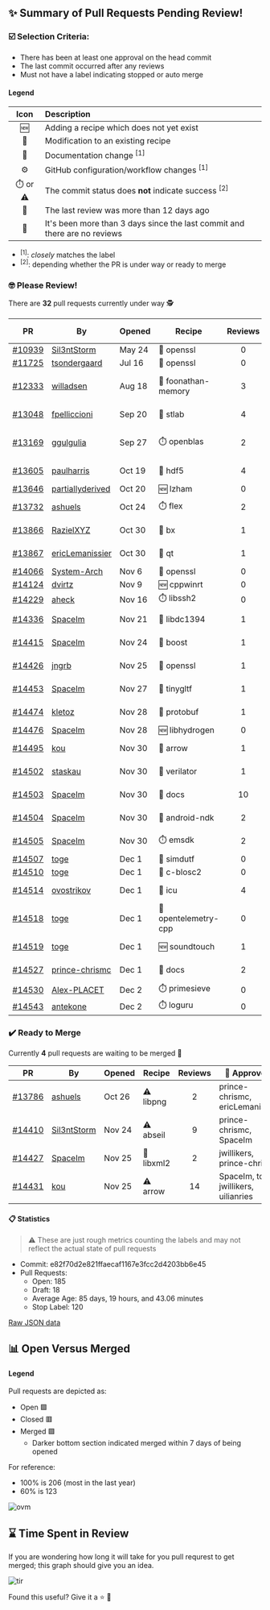 ## :sparkles: Summary of Pull Requests Pending Review!

### :ballot_box_with_check: Selection Criteria:

- There has been at least one approval on the head commit
- The last commit occurred after any reviews
- Must not have a label indicating stopped or auto merge

#### Legend

Icon | Description
:---:|:---
:new: | Adding a recipe which does not yet exist 
:memo: | Modification to an existing recipe 
:green_book: | Documentation change <sup>[1]</sup> 
:gear: | GitHub configuration/workflow changes <sup>[1]</sup>
:stopwatch: or :warning: | The commit status does **not** indicate success <sup>[2]</sup> 
:bell: | The last review was more than 12 days ago 
:eyes: | It's been more than 3 days since the last commit and there are no reviews 

- <sup>[1]</sup>: _closely_ matches the label
- <sup>[2]</sup>: depending whether the PR is under way or ready to merge

### :nerd_face: Please Review! 

There are **32** pull requests currently under way :detective:

PR | By | Opened | Recipe | Reviews | Last | :stop_sign: Blockers | :star2: Approvers
:---: | --- | --- | --- | :---: | --- | --- | ---
[#10939](https://github.com/conan-io/conan-center-index/pull/10939)|[Sil3ntStorm](https://github.com/Sil3ntStorm)|May 24|:memo: openssl|0|:eyes:||
[#11725](https://github.com/conan-io/conan-center-index/pull/11725)|[tsondergaard](https://github.com/tsondergaard)|Jul 16|:memo: openssl|0|:eyes:||
[#12333](https://github.com/conan-io/conan-center-index/pull/12333)|[willadsen](https://github.com/willadsen)|Aug 18|:memo: foonathan-memory|3|Oct 15 :bell:||SSE4
[#13048](https://github.com/conan-io/conan-center-index/pull/13048)|[fpelliccioni](https://github.com/fpelliccioni)|Sep 20|:memo: stlab|4|Dec 1||
[#13169](https://github.com/conan-io/conan-center-index/pull/13169)|[ggulgulia](https://github.com/ggulgulia)|Sep 27|:stopwatch: openblas|2|Sep 27 :bell:||
[#13605](https://github.com/conan-io/conan-center-index/pull/13605)|[paulharris](https://github.com/paulharris)|Oct 19|:memo: hdf5|4|Nov 8 :bell:||
[#13646](https://github.com/conan-io/conan-center-index/pull/13646)|[partiallyderived](https://github.com/partiallyderived)|Oct 20|:new: lzham|0|||
[#13732](https://github.com/conan-io/conan-center-index/pull/13732)|[ashuels](https://github.com/ashuels)|Oct 24|:stopwatch: flex|2|Nov 2 :bell:||prince-chrismc
[#13866](https://github.com/conan-io/conan-center-index/pull/13866)|[RazielXYZ](https://github.com/RazielXYZ)|Oct 30|:memo: bx|1|Nov 2 :bell:||
[#13867](https://github.com/conan-io/conan-center-index/pull/13867)|[ericLemanissier](https://github.com/ericLemanissier)|Oct 30|:memo: qt|1|Nov 28||
[#14066](https://github.com/conan-io/conan-center-index/pull/14066)|[System-Arch](https://github.com/System-Arch)|Nov 6|:memo: openssl|0|||
[#14124](https://github.com/conan-io/conan-center-index/pull/14124)|[dvirtz](https://github.com/dvirtz)|Nov 9|:new: cppwinrt|0|:eyes:||
[#14229](https://github.com/conan-io/conan-center-index/pull/14229)|[aheck](https://github.com/aheck)|Nov 16|:stopwatch: libssh2|0|:eyes:||
[#14336](https://github.com/conan-io/conan-center-index/pull/14336)|[SpaceIm](https://github.com/SpaceIm)|Nov 21|:memo: libdc1394|1|Nov 29||uilianries
[#14415](https://github.com/conan-io/conan-center-index/pull/14415)|[SpaceIm](https://github.com/SpaceIm)|Nov 24|:memo: boost|1|Nov 28||jwillikers
[#14426](https://github.com/conan-io/conan-center-index/pull/14426)|[jngrb](https://github.com/jngrb)|Nov 25|:memo: openssl|1|Nov 25||
[#14453](https://github.com/conan-io/conan-center-index/pull/14453)|[SpaceIm](https://github.com/SpaceIm)|Nov 27|:memo: tinygltf|1|Dec 2||uilianries
[#14474](https://github.com/conan-io/conan-center-index/pull/14474)|[kletoz](https://github.com/kletoz)|Nov 28|:memo: protobuf|1|Dec 2||
[#14476](https://github.com/conan-io/conan-center-index/pull/14476)|[SpaceIm](https://github.com/SpaceIm)|Nov 28|:new: libhydrogen|0|||
[#14495](https://github.com/conan-io/conan-center-index/pull/14495)|[kou](https://github.com/kou)|Nov 30|:memo: arrow|1|Dec 1||jwillikers
[#14502](https://github.com/conan-io/conan-center-index/pull/14502)|[staskau](https://github.com/staskau)|Nov 30|:memo: verilator|1|Dec 2||uilianries
[#14503](https://github.com/conan-io/conan-center-index/pull/14503)|[SpaceIm](https://github.com/SpaceIm)|Nov 30|:green_book: docs|10|Dec 2||jwillikers
[#14504](https://github.com/conan-io/conan-center-index/pull/14504)|[SpaceIm](https://github.com/SpaceIm)|Nov 30|:memo: android-ndk|2|Dec 2||
[#14505](https://github.com/conan-io/conan-center-index/pull/14505)|[SpaceIm](https://github.com/SpaceIm)|Nov 30|:stopwatch: emsdk|2|Dec 2||jwillikers
[#14507](https://github.com/conan-io/conan-center-index/pull/14507)|[toge](https://github.com/toge)|Dec 1|:memo: simdutf|0|||
[#14510](https://github.com/conan-io/conan-center-index/pull/14510)|[toge](https://github.com/toge)|Dec 1|:memo: c-blosc2|0|||
[#14514](https://github.com/conan-io/conan-center-index/pull/14514)|[ovostrikov](https://github.com/ovostrikov)|Dec 1|:memo: icu|4|Dec 1||SpaceIm, jwillikers
[#14518](https://github.com/conan-io/conan-center-index/pull/14518)|[toge](https://github.com/toge)|Dec 1|:memo: opentelemetry-cpp|0|||
[#14519](https://github.com/conan-io/conan-center-index/pull/14519)|[toge](https://github.com/toge)|Dec 1|:new: soundtouch|1|Dec 2||MartinDelille
[#14527](https://github.com/conan-io/conan-center-index/pull/14527)|[prince-chrismc](https://github.com/prince-chrismc)|Dec 1|:green_book: docs|2|Dec 2||SSE4
[#14530](https://github.com/conan-io/conan-center-index/pull/14530)|[Alex-PLACET](https://github.com/Alex-PLACET)|Dec 2|:stopwatch: primesieve|0|||
[#14543](https://github.com/conan-io/conan-center-index/pull/14543)|[antekone](https://github.com/antekone)|Dec 2|:stopwatch: loguru|0|||


### :heavy_check_mark: Ready to Merge 

Currently **4** pull requests are waiting to be merged :tada:


PR | By | Opened | Recipe | Reviews | :star2: Approvers
:---: | --- | --- | --- | :---: | ---
[#13786](https://github.com/conan-io/conan-center-index/pull/13786)|[ashuels](https://github.com/ashuels)|Oct 26|:warning: libpng|2|prince-chrismc, ericLemanissier
[#14410](https://github.com/conan-io/conan-center-index/pull/14410)|[Sil3ntStorm](https://github.com/Sil3ntStorm)|Nov 24|:warning: abseil|9|prince-chrismc, SpaceIm
[#14427](https://github.com/conan-io/conan-center-index/pull/14427)|[SpaceIm](https://github.com/SpaceIm)|Nov 25|:memo: libxml2|2|jwillikers, prince-chrismc
[#14431](https://github.com/conan-io/conan-center-index/pull/14431)|[kou](https://github.com/kou)|Nov 25|:warning: arrow|14|SpaceIm, toge, jwillikers, uilianries


#### :clipboard: Statistics

> :warning: These are just rough metrics counting the labels and may not reflect the actual state of pull requests

- Commit: e82f70d2e821ffaecaf1167e3fcc2d4203bb6e45
- Pull Requests:
	- Open: 185
	- Draft: 18
	- Average Age: 85 days, 19 hours, and 43.06 minutes
	- Stop Label: 120
	

[Raw JSON data](https://raw.githubusercontent.com/prince-chrismc/conan-center-index-pending-review/raw-data/pending-review.json)

## :bar_chart: Open Versus Merged

#### Legend

Pull requests are depicted as:

- Open  :green_square:
- Closed :red_square:
- Merged :purple_square:
  - Darker bottom section indicated merged within 7 days of being opened

For reference:

- 100% is 206 (most in the last year)
- 60% is 123

![ovm](https://github.com/prince-chrismc/conan-center-index-pending-review/blob/raw-data/open-versus-merged.gif?raw=true)

## :hourglass: Time Spent in Review

If you are wondering how long it will take for you pull requrest to get merged; this graph should give you an idea.

![tir](https://github.com/prince-chrismc/conan-center-index-pending-review/blob/raw-data/time-in-review.png?raw=true)

Found this useful? Give it a :star: :pray:
	